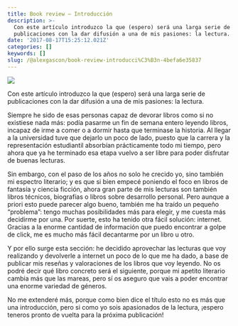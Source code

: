 ```yaml
---
title: Book review — Introducción
description: >-
  Con este artículo introduzco la que (espero) será una larga serie de
  publicaciones con la dar difusión a una de mis pasiones: la lectura.
date: '2017-08-17T15:25:12.021Z'
categories: []
keywords: []
slug: /@alexgascon/book-review-introducci%C3%B3n-4befa6e35837
---
```


![](https://cdn-images-1.medium.com/max/800/0*iHBRtjmguLlkSfzu.jpeg)

Con este artículo introduzco la que (espero) será una larga serie de publicaciones con la dar difusión a una de mis pasiones: la lectura.

Siempre he sido de esas personas capaz de devorar libros como si no existiese nada más: podía pasarme un fin de semana entero leyendo libros, incapaz de irme a comer o a dormir hasta que terminase la historia. Al llegar a la universidad tuve que dejarlo un poco de lado, puesto que la carrera y la representación estudiantil absorbían prácticamente todo mi tiempo, pero ahora que ya he terminado esa etapa vuelvo a ser libre para poder disfrutar de buenas lecturas.

Sin embargo, con el paso de los años no solo he crecido yo, sino también mi espectro literario; y es que si bien empecé poniendo el foco en libros de fantasía y ciencia ficción, ahora gran parte de mis lecturas son también libros técnicos, biografías o libros sobre desarrollo personal. Pero aunque a priori esto puede parecer algo bueno, también me ha traído un pequeño “problema”: tengo muchas posibilidades más para elegir, y me cuesta más decidirme por una. Por suerte, esto ha tenido otra fácil solución: internet. Gracias a la enorme cantidad de información que puedo encontrar a golpe de click, me es mucho más fácil decantarme por un libro u otro.

Y por ello surge esta sección: he decidido aprovechar las lecturas que voy realizando y devolverle a internet un poco de lo que me ha dado, a base de publicar mis reseñas y valoraciones de los libros que voy leyendo. No os podré decir qué libro concreto será el siguiente, porque mi apetito literario cambia más que las mareas, pero sí os aseguro que vais a poder encontrar una enorme variedad de géneros.

No me extenderé más, porque como bien dice el título esto no es más que una introducción, pero si como yo sois apasionados de la lectura, ¡espero teneros pronto de vuelta para la próxima publicación!